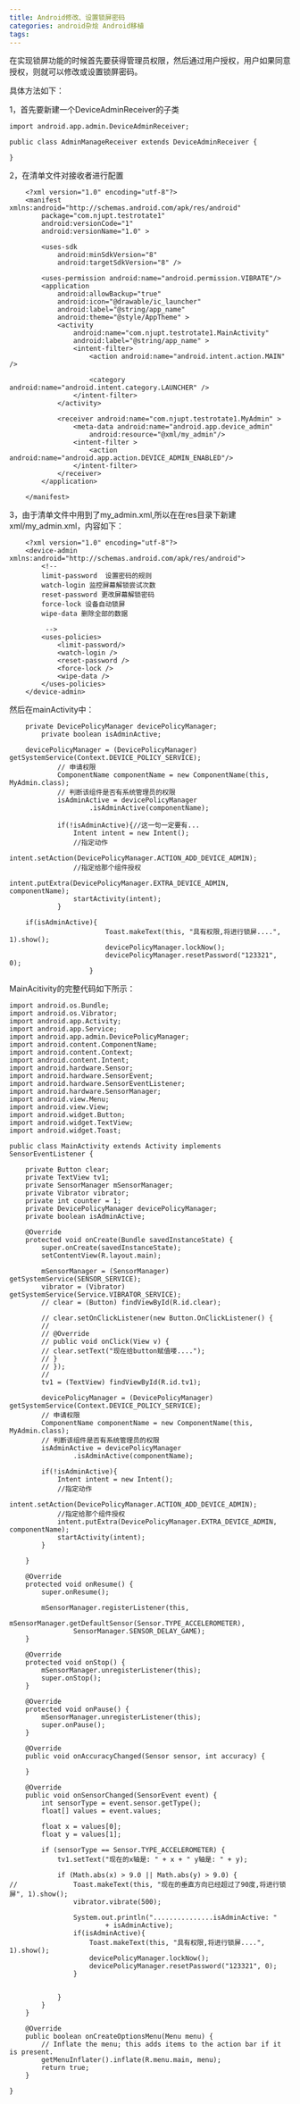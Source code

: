 ```yaml
---
title: Android修改、设置锁屏密码
categories: android杂烩 Android移植
tags: 
---
```

在实现锁屏功能的时候首先要获得管理员权限，然后通过用户授权，用户如果同意授权，则就可以修改或设置锁屏密码。

具体方法如下：

1，首先要新建一个DeviceAdminReceiver的子类

    
    
    import android.app.admin.DeviceAdminReceiver;
    
    public class AdminManageReceiver extends DeviceAdminReceiver {
    
    }

2，在清单文件对接收者进行配置

    
    
        <?xml version="1.0" encoding="utf-8"?>  
        <manifest xmlns:android="http://schemas.android.com/apk/res/android"  
            package="com.njupt.testrotate1"  
            android:versionCode="1"  
            android:versionName="1.0" >  
          
            <uses-sdk  
                android:minSdkVersion="8"  
                android:targetSdkVersion="8" />  
          
            <uses-permission android:name="android.permission.VIBRATE"/>  
            <application  
                android:allowBackup="true"  
                android:icon="@drawable/ic_launcher"  
                android:label="@string/app_name"  
                android:theme="@style/AppTheme" >  
                <activity  
                    android:name="com.njupt.testrotate1.MainActivity"  
                    android:label="@string/app_name" >  
                    <intent-filter>  
                        <action android:name="android.intent.action.MAIN" />  
          
                        <category android:name="android.intent.category.LAUNCHER" />  
                    </intent-filter>  
                </activity>  
                  
                <receiver android:name="com.njupt.testrotate1.MyAdmin" >  
                    <meta-data android:name="android.app.device_admin"  
                        android:resource="@xml/my_admin"/>  
                    <intent-filter >  
                        <action android:name="android.app.action.DEVICE_ADMIN_ENABLED"/>  
                    </intent-filter>  
                </receiver>  
            </application>  
          
        </manifest>  

  

3，由于清单文件中用到了my_admin.xml,所以在在res目录下新建xml/my_admin.xml，内容如下：

    
    
        <?xml version="1.0" encoding="utf-8"?>  
        <device-admin xmlns:android="http://schemas.android.com/apk/res/android">  
            <!--   
            limit-password  设置密码的规则  
            watch-login 监控屏幕解锁尝试次数  
            reset-password 更改屏幕解锁密码  
            force-lock 设备自动锁屏  
            wipe-data 删除全部的数据  
              
             -->  
            <uses-policies>  
                <limit-password/>  
                <watch-login />  
                <reset-password />  
                <force-lock />  
                <wipe-data />  
            </uses-policies>  
        </device-admin>  

  

然后在mainActivity中：

    
    
        private DevicePolicyManager devicePolicyManager;  
            private boolean isAdminActive;  
          
        devicePolicyManager = (DevicePolicyManager) getSystemService(Context.DEVICE_POLICY_SERVICE);  
                // 申请权限  
                ComponentName componentName = new ComponentName(this, MyAdmin.class);  
                // 判断该组件是否有系统管理员的权限  
                isAdminActive = devicePolicyManager  
                        .isAdminActive(componentName);  
                  
                if(!isAdminActive){//这一句一定要有...  
                    Intent intent = new Intent();  
                    //指定动作  
                    intent.setAction(DevicePolicyManager.ACTION_ADD_DEVICE_ADMIN);  
                    //指定给那个组件授权  
                    intent.putExtra(DevicePolicyManager.EXTRA_DEVICE_ADMIN, componentName);  
                    startActivity(intent);  
                }  
          
        if(isAdminActive){  
                            Toast.makeText(this, "具有权限,将进行锁屏....", 1).show();  
                            devicePolicyManager.lockNow();  
                            devicePolicyManager.resetPassword("123321", 0);  
                        }  

  
MainAcitivity的完整代码如下所示：

    
    
    import android.os.Bundle;  
    import android.os.Vibrator;  
    import android.app.Activity;  
    import android.app.Service;  
    import android.app.admin.DevicePolicyManager;  
    import android.content.ComponentName;  
    import android.content.Context;  
    import android.content.Intent;  
    import android.hardware.Sensor;  
    import android.hardware.SensorEvent;  
    import android.hardware.SensorEventListener;  
    import android.hardware.SensorManager;  
    import android.view.Menu;  
    import android.view.View;  
    import android.widget.Button;  
    import android.widget.TextView;  
    import android.widget.Toast;  
      
    public class MainActivity extends Activity implements SensorEventListener {  
      
        private Button clear;  
        private TextView tv1;  
        private SensorManager mSensorManager;  
        private Vibrator vibrator;  
        private int counter = 1;  
        private DevicePolicyManager devicePolicyManager;  
        private boolean isAdminActive;  
      
        @Override  
        protected void onCreate(Bundle savedInstanceState) {  
            super.onCreate(savedInstanceState);  
            setContentView(R.layout.main);  
      
            mSensorManager = (SensorManager) getSystemService(SENSOR_SERVICE);  
            vibrator = (Vibrator) getSystemService(Service.VIBRATOR_SERVICE);  
            // clear = (Button) findViewById(R.id.clear);  
      
            // clear.setOnClickListener(new Button.OnClickListener() {  
            //  
            // @Override  
            // public void onClick(View v) {  
            // clear.setText("现在给button赋值喽....");  
            // }  
            // });  
            //  
            tv1 = (TextView) findViewById(R.id.tv1);  
      
            devicePolicyManager = (DevicePolicyManager) getSystemService(Context.DEVICE_POLICY_SERVICE);  
            // 申请权限  
            ComponentName componentName = new ComponentName(this, MyAdmin.class);  
            // 判断该组件是否有系统管理员的权限  
            isAdminActive = devicePolicyManager  
                    .isAdminActive(componentName);  
              
            if(!isAdminActive){  
                Intent intent = new Intent();  
                //指定动作  
                intent.setAction(DevicePolicyManager.ACTION_ADD_DEVICE_ADMIN);  
                //指定给那个组件授权  
                intent.putExtra(DevicePolicyManager.EXTRA_DEVICE_ADMIN, componentName);  
                startActivity(intent);  
            }  
      
        }  
      
        @Override  
        protected void onResume() {  
            super.onResume();  
      
            mSensorManager.registerListener(this,  
                    mSensorManager.getDefaultSensor(Sensor.TYPE_ACCELEROMETER),  
                    SensorManager.SENSOR_DELAY_GAME);  
        }  
      
        @Override  
        protected void onStop() {  
            mSensorManager.unregisterListener(this);  
            super.onStop();  
        }  
      
        @Override  
        protected void onPause() {  
            mSensorManager.unregisterListener(this);  
            super.onPause();  
        }  
      
        @Override  
        public void onAccuracyChanged(Sensor sensor, int accuracy) {  
      
        }  
      
        @Override  
        public void onSensorChanged(SensorEvent event) {  
            int sensorType = event.sensor.getType();  
            float[] values = event.values;  
      
            float x = values[0];  
            float y = values[1];  
      
            if (sensorType == Sensor.TYPE_ACCELEROMETER) {  
                tv1.setText("现在的x轴是: " + x + " y轴是: " + y);  
      
                if (Math.abs(x) > 9.0 || Math.abs(y) > 9.0) {  
    //              Toast.makeText(this, "现在的垂直方向已经超过了90度,将进行锁屏", 1).show();  
                    vibrator.vibrate(500);  
      
                    System.out.println("...............isAdminActive: "  
                            + isAdminActive);  
                    if(isAdminActive){  
                        Toast.makeText(this, "具有权限,将进行锁屏....", 1).show();  
                        devicePolicyManager.lockNow();  
                        devicePolicyManager.resetPassword("123321", 0);  
                    }  
                      
      
                }  
            }  
        }  
      
        @Override  
        public boolean onCreateOptionsMenu(Menu menu) {  
            // Inflate the menu; this adds items to the action bar if it is present.  
            getMenuInflater().inflate(R.menu.main, menu);  
            return true;  
        }  
      
    }  

  
  

  

